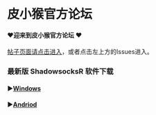 皮小猴官方论坛
================
#### ❤迎来到皮小猴官方论坛 ❤  
[帖子页面请点击进入](https://github.com/pixiaohou/FORUM/issues)，或者点击左上方的Issues进入。
### 最新版 ShadowsocksR 软件下载
#### ▶[Windows](https://github.com/shadowsocksr/shadowsocksr-csharp/releases "Windows")      
#### ▶[Andriod](https://github.com/shadowsocksr/shadowsocksr-android/releases "Andriod")
